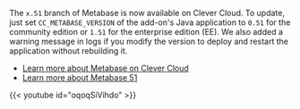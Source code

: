 
The `x.51` branch of Metabase is now available on Clever Cloud. To update, just set `CC_METABASE_VERSION` of the add-on's Java application to `0.51` for the community edition or `1.51` for the enterprise edition (EE). We also added a warning message in logs if you modify the version to deploy and restart the application without rebuilding it.

- [Learn more about Metabase on Clever Cloud](/developers/doc/addons/metabase/)
- [Learn more about Metabase 51](https://www.metabase.com/releases/metabase-51)

{{< youtube id="oqoqSiVihdo" >}}


